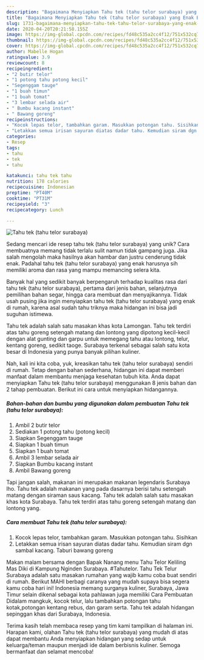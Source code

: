 ```yaml
---
description: "Bagaimana Menyiapkan Tahu tek (tahu telor surabaya) yang Enak Banget"
title: "Bagaimana Menyiapkan Tahu tek (tahu telor surabaya) yang Enak Banget"
slug: 1731-bagaimana-menyiapkan-tahu-tek-tahu-telor-surabaya-yang-enak-banget
date: 2020-04-20T20:21:58.155Z
image: https://img-global.cpcdn.com/recipes/fd48c535a2cc4f12/751x532cq70/tahu-tek-tahu-telor-surabaya-foto-resep-utama.jpg
thumbnail: https://img-global.cpcdn.com/recipes/fd48c535a2cc4f12/751x532cq70/tahu-tek-tahu-telor-surabaya-foto-resep-utama.jpg
cover: https://img-global.cpcdn.com/recipes/fd48c535a2cc4f12/751x532cq70/tahu-tek-tahu-telor-surabaya-foto-resep-utama.jpg
author: Mabelle Hogan
ratingvalue: 3.9
reviewcount: 8
recipeingredient:
- "2 butir telor"
- "1 potong tahu potong kecil"
- "Segenggam tauge"
- "1 buah timun"
- "1 buah tomat"
- "3 lembar selada air"
- " Bumbu kacang instant"
- " Bawang goreng"
recipeinstructions:
- "Kocok lepas telor, tambahkan garam. Masukkan potongan tahu. Sisihkan"
- "Letakkan semua irisan sayuran diatas dadar tahu. Kemudian siram dgn sambal kacang. Taburi bawang goreng"
categories:
- Resep
tags:
- tahu
- tek
- tahu

katakunci: tahu tek tahu 
nutrition: 178 calories
recipecuisine: Indonesian
preptime: "PT40M"
cooktime: "PT31M"
recipeyield: "3"
recipecategory: Lunch

---
```



![Tahu tek (tahu telor surabaya)](https://img-global.cpcdn.com/recipes/fd48c535a2cc4f12/751x532cq70/tahu-tek-tahu-telor-surabaya-foto-resep-utama.jpg)

Sedang mencari ide resep tahu tek (tahu telor surabaya) yang unik? Cara membuatnya memang tidak terlalu sulit namun tidak gampang juga. Jika salah mengolah maka hasilnya akan hambar dan justru cenderung tidak enak. Padahal tahu tek (tahu telor surabaya) yang enak harusnya sih memiliki aroma dan rasa yang mampu memancing selera kita.

Banyak hal yang sedikit banyak berpengaruh terhadap kualitas rasa dari tahu tek (tahu telor surabaya), pertama dari jenis bahan, selanjutnya pemilihan bahan segar, hingga cara membuat dan menyajikannya. Tidak usah pusing jika ingin menyiapkan tahu tek (tahu telor surabaya) yang enak di rumah, karena asal sudah tahu triknya maka hidangan ini bisa jadi suguhan istimewa.

Tahu tek adalah salah satu masakan khas kota Lamongan. Tahu tek terdiri atas tahu goreng setengah matang dan lontong yang dipotong kecil-kecil dengan alat gunting dan garpu untuk memegang tahu atau lontong, telur, kentang goreng, sedikit taoge. Surabaya terkenal sebagai salah satu kota besar di Indonesia yang punya banyak pilihan kuliner.


Nah, kali ini kita coba, yuk, kreasikan tahu tek (tahu telor surabaya) sendiri di rumah. Tetap dengan bahan sederhana, hidangan ini dapat memberi manfaat dalam membantu menjaga kesehatan tubuh kita. Anda dapat menyiapkan Tahu tek (tahu telor surabaya) menggunakan 8 jenis bahan dan 2 tahap pembuatan. Berikut ini cara untuk menyiapkan hidangannya.

<!--inarticleads1-->

##### Bahan-bahan dan bumbu yang digunakan dalam pembuatan Tahu tek (tahu telor surabaya):

1. Ambil 2 butir telor
1. Sediakan 1 potong tahu (potong kecil)
1. Siapkan Segenggam tauge
1. Siapkan 1 buah timun
1. Siapkan 1 buah tomat
1. Ambil 3 lembar selada air
1. Siapkan  Bumbu kacang instant
1. Ambil  Bawang goreng


Tapi jangan salah, makanan ini merupakan makanan legendaris Surabaya lho. Tahu tek adalah makanan yang pada dasarnya berisi tahu setengah matang dengan siraman saus kacang. Tahu tek adalah salah satu masakan khas kota Surabaya. Tahu tek terdiri atas tahu goreng setengah matang dan lontong yang. 

<!--inarticleads2-->

##### Cara membuat Tahu tek (tahu telor surabaya):

1. Kocok lepas telor, tambahkan garam. Masukkan potongan tahu. Sisihkan
1. Letakkan semua irisan sayuran diatas dadar tahu. Kemudian siram dgn sambal kacang. Taburi bawang goreng


Makan malam bersama dengan Bapak Nanang menu Tahu Telor Keliling Mas Diki di Kampung Nginden Surabaya. #Tahutelor. Tahu Tek Telur Surabaya adalah satu masakan rumahan yang wajib kamu coba buat sendiri di rumah. Berikut MAHI berbagi caranya yang mudah supaya bisa segera kamu coba hari ini! Indonesia memang surganya kuliner, Surabaya, Jawa Timur selain dikenal sebagai kota pahlawan juga memiliki Cara Pembuatan Didalam mangkuk, kocok telur, lalu tambahkan potongan tahu kotak,potongan kentang rebus, dan garam serta. Tahu tek adalah hidangan sepinggan khas dari Surabaya, Indonesia. 

Terima kasih telah membaca resep yang tim kami tampilkan di halaman ini. Harapan kami, olahan Tahu tek (tahu telor surabaya) yang mudah di atas dapat membantu Anda menyiapkan hidangan yang sedap untuk keluarga/teman maupun menjadi ide dalam berbisnis kuliner. Semoga bermanfaat dan selamat mencoba!
